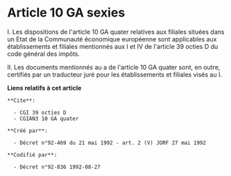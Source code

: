 # Article 10 GA sexies

I. Les dispositions de l'article 10 GA quater relatives aux filiales situées dans un Etat de la Communauté économique
européenne sont applicables aux établissements et filiales mentionnés aux I et IV de l'article 39 octies D du code général
des impôts.

II. Les documents mentionnés au a de l'article 10 GA quater sont, en outre, certifiés par un traducteur juré pour les
établissements et filiales visés au I.

**Liens relatifs à cet article**

	**Cite**:

	  - CGI 39 octies D
	  - CGIAN3 10 GA quater

	**Créé par**:

	  - Décret n°92-469 du 21 mai 1992 - art. 2 (V) JORF 27 mai 1992

	**Codifié par**:

	  - Décret n°92-836 1992-08-27

